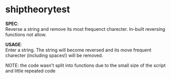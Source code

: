 # shiptheorytest

**SPEC**:  
Reverse a string and remove its most frequenct charecter. In-built reversing functions not allow. 

**USAGE**:  
Enter a string. The string will become reversed and its move frequent charecter (including spaces!) will be removed. 

NOTE: the code wasn't split into functions due to the small size of the script and little repeated code
